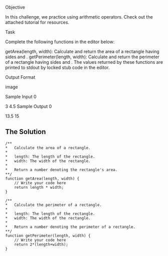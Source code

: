 Objective

In this challenge, we practice using arithmetic operators. Check out the attached tutorial for resources.

Task

Complete the following functions in the editor below:

getArea(length, width): Calculate and return the area of a rectangle having sides  and .
getPerimeter(length, width): Calculate and return the perimeter of a rectangle having sides  and .
The values returned by these functions are printed to stdout by locked stub code in the editor.

Output Format

image

Sample Input 0

3
4.5
Sample Output 0

13.5
15

## The Solution
```
/**
*   Calculate the area of a rectangle.
*
*   length: The length of the rectangle.
*   width: The width of the rectangle.
*   
*	Return a number denoting the rectangle's area.
**/
function getArea(length, width) {
    // Write your code here
    return length * width;
}

/**
*   Calculate the perimeter of a rectangle.
*	
*	length: The length of the rectangle.
*   width: The width of the rectangle.
*   
*	Return a number denoting the perimeter of a rectangle.
**/
function getPerimeter(length, width) {
    // Write your code here
    return 2*(length+width);
}
```